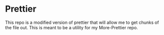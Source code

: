 # Prettier

This repo is a modified version of prettier that will allow me to get chunks of the file out. This is meant to be a utility for my More-Prettier repo.